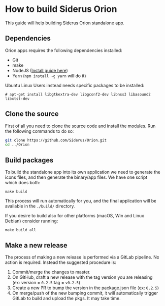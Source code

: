 # How to build Siderus Orion
This guide will help building Siderus Orion standalone app.

## Dependencies
Orion apps requires the following dependencies installed:

* Git
* make
* NodeJS ([Install guide here](https://nodejs.org/en/download/package-manager/))
* Yarn (`npm install -g yarn` will do it)

Ubuntu Linux Users instead needs specific packages to be installed:

```
# apt-get install libgtkextra-dev libgconf2-dev libnss3 libasound2 libxtst-dev
```

## Clone the source
First of all you need to clone the source code and install
the modules. Run the following commands to do so:

```bash
git clone https://github.com/Siderus/Orion.git
cd ../Orion
```

## Build packages
To build the standalone app into its own application we need to generate the
icons files, and then generate the binary/app files. We have one script which does both:

```
make build
```

This process will run automatically for you, and the final application will
be available in the `./build/` directory.

If you desire to build also for other platforms (macOS, Win and Linux Debian) consider running:

```
make build_all
```

## Make a new release

The process of making a new release is performed via a GitLab pipeline. No action is required. Instead the suggested procedure is:


1. Commit/merge the changes to master.
2. On GitHub, draft a new release with the tag version you are releasing (ex: version = `0.2.5` tag = `v0.2.5`)
3. Create a new PR to bump the version in the package.json file (ex: `0.2.5`)
4. On merge/push of the new bumping commit, it will automatically trigger GitLab to build and upload the pkgs. It may take time.
